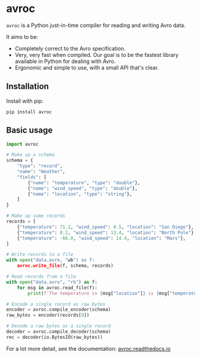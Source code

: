# avroc #

`avroc` is a Python just-in-time compiler for reading and writing Avro data.

It aims to be:
 - Completely correct to the Avro specification.
 - Very, very fast when compiled. Our goal is to be the fastest library
   available in Python for dealing with Avro.
 - Ergonomic and simple to use, with a small API that's clear.

## Installation

Install with pip:
```
pip install avroc
```

## Basic usage

```python
import avroc

# Make up a schema
schema = {
    "type": "record",
    "name": "Weather",
    "fields": [
        {"name": "temperature", "type": "double"},
        {"name": "wind_speed", "type": "double"},
        {"name": "location", "type": "string"},
    ]
}

# Make up some records
records = [
    {"temperature": 71.2, "wind_speed": 0.5, "location": "San Diego"},
    {"temperature": 8.2, "wind_speed": 13.4, "location": "North Pole"},
    {"temperature": -66.0, "wind_speed": 14.4, "location": "Mars"},
]

# Write records to a file
with open("data.avro, "wb") as f:
    avroc.write_file(f, schema, records)

# Read records from a file
with open("data.avro", "rb") as f:
    for msg in avroc.read_file(f):
        print(f'The temperature in {msg["location"]} is {msg["temperature"]}')

# Encode a single record as raw bytes
encoder = avroc.compile_encoder(schema)
raw_bytes = encoder(records[0])

# Decode a raw bytes as a single record
decoder = avroc.compile_decoder(schema)
rec = decoder(io.BytesIO(raw_bytes))
```

For a lot more detail, see the documentation: [avroc.readthedocs.io](https://avroc.readthedocs.io/)
